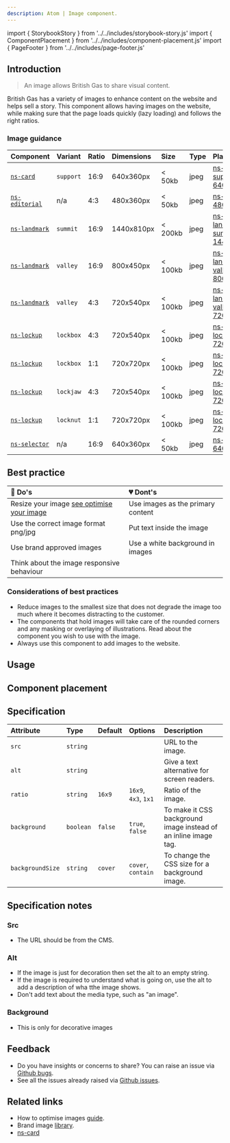```yaml
---
description: Atom | Image component.
---
```


import { StorybookStory } from '../../includes/storybook-story.js'
import { ComponentPlacement } from '../../includes/component-placement.js'
import { PageFooter } from '../../includes/page-footer.js'

## Introduction

> An image allows British Gas to share visual content.

British Gas has a variety of images to enhance content on the website and helps sell a story. This component allows having images on the website, while making sure that the page loads quickly (lazy loading) and follows the right ratios.

### Image guidance

| Component | Variant | Ratio | Dimensions | Size | Type | Placeholder |
| :--- | :--- | :--- | :--- | :--- | :--- | :--- |
| [`ns-card`](components/ns-card.md)| `support` | 16:9 | 640x360px | &lt; 50kb | jpeg | [ns-card-support-640x360px](https://user-images.githubusercontent.com/50207859/67642149-d3c91e00-f900-11e9-983c-9b812217b801.jpg) |
| [`ns-editorial`](components/ns-editorial.md)| n/a | 4:3 | 480x360px | &lt; 50kb | jpeg | [ns-editorial-480x360px](https://user-images.githubusercontent.com/50207859/67642150-d461b480-f900-11e9-9803-5ff4df7ad9a7.jpg) |
| [`ns-landmark`](components/ns-landmark.md)| `summit` | 16:9 | 1440x810px | &lt; 200kb | jpeg | [ns-landmark-summit-1440x810px](https://user-images.githubusercontent.com/50207859/67642478-12140c80-f904-11e9-849d-5ffe39818c5b.jpg) |
| [`ns-landmark`](components/ns-landmark.md)| `valley` | 16:9 | 800x450px | &lt; 100kb | jpeg | [ns-landmark-valley-800x450](#) |
| [`ns-landmark`](components/ns-landmark.md)| `valley` | 4:3 | 720x540px | &lt; 100kb | jpeg | [ns-landmark-valley-720x540px](https://user-images.githubusercontent.com/50207859/67642153-d461b480-f900-11e9-9520-11204c64a11b.jpg) |
| [`ns-lockup`](components/ns-lockup.md)| `lockbox` | 4:3 | 720x540px | &lt; 100kb | jpeg | [ns-lockup-lockbox-720x540px](https://user-images.githubusercontent.com/50207859/67642153-d461b480-f900-11e9-9520-11204c64a11b.jpg) |
| [`ns-lockup`](components/ns-lockup.md)| `lockbox` | 1:1 | 720x720px | &lt; 100kb | jpeg | [ns-lockup-lockbox-720x720px](https://user-images.githubusercontent.com/50207859/67642154-d461b480-f900-11e9-9581-212ede25f362.jpg) |
| [`ns-lockup`](components/ns-lockup.md)| `lockjaw` | 4:3 | 720x540px | &lt; 100kb | jpeg | [ns-lockup-lockjaw-720x540px](https://user-images.githubusercontent.com/50207859/67642155-d4fa4b00-f900-11e9-9ba6-a31f61ddb0ef.jpg) |
| [`ns-lockup`](components/ns-lockup.md)| `locknut` | 1:1 | 720x720px | &lt; 100kb | jpeg | [ns-lockup-locknut-720x720px](https://user-images.githubusercontent.com/50207859/67642156-d4fa4b00-f900-11e9-8400-548625a1648f.jpg) |
| [`ns-selector`](components/ns-selector.md)| n/a | 16:9 | 640x360px | &lt; 50kb | jpeg | [ns-selector-640x360px](https://user-images.githubusercontent.com/50207859/68392177-1ee4fb80-0161-11ea-8826-14326d2c976a.jpg) |

## Best practice

| 💚 Do's | 💔 Dont's |
| :--- | :--- |
| Resize your image [see optimise your image](/foundations/photography.md#optimise-your-images) | Use images as the primary content |
| Use the correct image format png/jpg | Put text inside the image |
| Use brand approved images | Use a white background in images |
| Think about the image responsive behaviour |  |

### Considerations of best practices

* Reduce images to the smallest size that does not degrade the image too much where it becomes distracting to the customer.
* The components that hold images will take care of the rounded corners and any masking or overlaying of illustrations. Read about the component you wish to use with the image.
* Always use this component to add images to the website.

## Usage

<StorybookStory story="components-ns-image--ratio-4-x-3"></StorybookStory>

## Component placement

<ComponentPlacement component="ns-image" parentComponents="ns-content,ns-product-card,ns-lockup"></ComponentPlacement>

## Specification

| Attribute | Type | Default | Options | Description |
| :--- | :--- | :--- | :--- | :--- |
| `src` | `string`|  |  | URL to the image. |
| `alt` | `string`|  |  | Give a text alternative for screen readers. |
| `ratio` | `string` | `16x9` | `16x9`, `4x3`, `1x1` | Ratio of the image. |
| `background` | `boolean` | `false` | `true`, `false` | To make it CSS background image instead of an inline image tag. |
| `backgroundSize` | `string` | `cover` | `cover`, `contain` | To change the CSS size for a background image. |

## Specification notes

### Src

- The URL should be from the CMS.

### Alt

- If the image is just for decoration then set the alt to an empty string.
- If the image is required to understand what is going on, use the alt to add a description of wha tthe image shows.
- Don't add text about the media type, such as "an image".

### Background

- This is only for decorative images

## Feedback

* Do you have insights or concerns to share? You can raise an issue via [Github bugs](https://github.com/ConnectedHomes/nucleus/issues/new?assignees=&labels=Bug&template=a--bug-report.md&title=[bug]%20[ns-image]).
* See all the issues already raised via [Github issues](https://github.com/connectedHomes/nucleus/issues?utf8=%E2%9C%93&q=is%3Aopen+is%3Aissue+label%3ABug+[ns-image]).

<PageFooter></PageFooter>

## Related links

* How to optimise images [guide](/foundations/photography.md#optimise-your-images).
* Brand image [library](https://centrica.frontify.com/d/pDUbkrcf54Nh/our-assets).
* [ns-card](components/ns-card.md)
